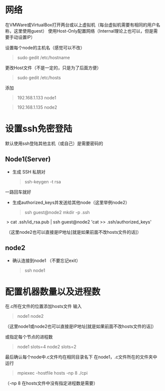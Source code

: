 # 网络
在VMWare或VirtualBox打开两台或以上虚拟机（每台虚拟机需要有相同的用户名称，这里使用guest）
使用Host-Only配置网络（Internal理论上也可以，但是需要手动设置IP）

设置每个node的主机名（感觉可以不改）
  > sudo gedit /etc/hostname

更改Host文件（不是一定的，只是为了后面方便）

  > sudo gedit /etc/hosts
  
  添加
  > 192.168.1.133    node1
  
  > 192.168.1.135    node2

# 设置ssh免密登陆
默认使用ssh登陆其他主机（或自己）是需要密码的

## Node1(Server)
* 生成 SSH 私钥对
  > ssh-keygen -t rsa 

一路回车就好
* 生成authorized_keys并发送给其他node（这里举例node2）
  > ssh guest@node2 mkdir -p .ssh
  
  > cat .ssh/id_rsa.pub | ssh guest@node2 'cat >> .ssh/authorized_keys'
  
  （这里node2也可以直接是IP地址[就是如果前面不改hosts文件的话]）

## node2
* 确认连接到node1 （不要忘记exit）
  > ssh node1
  
# 配置机器数量以及进程数
在.c所在文件的位置添加hosts文件
输入
  > node1
  > node2
  
（这里node1或node2也可以直接是IP地址[就是如果前面不改hosts文件的话]）
  
或指定每个节点的进程数
  > node1 slots=4
  > node2 slots=2
  
最后确认每个node中.c文件均在相同目录名下
在node1，.c文件所在的文件夹中运行
  > mpiexec -hostfile hosts -np 8 ./cpi

（-np 8 在hosts文件中没有指定进程数是需要）

